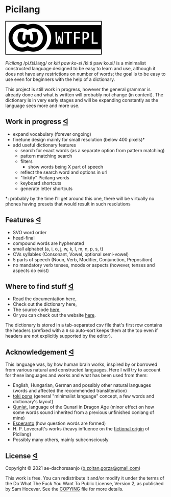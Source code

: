 # Picilang

 [<img src="img/WTFPL_badge.svg" class="badge">](http://www.wtfpl.net/)

_Picilang_ /pi.t͡si.läŋɡ/ or _kiti paw ko-si_ /ki.ti paw ko.si/ is a minimalist constructed language designed to be easy to learn and use, although it does not have any restrictions on number of words; the goal is to be easy to use even for beginners with the help of a dictionary.

This project is still work in progress, however the general grammar is already done and what is written will probably not change (in content). The dictionary is in very early stages and will be expanding constantly as the language sees more and more use.

## Work in progress <a id="plans" href="#plans">&#5130;</a><a></a>

- expand vocabulary (forever ongoing)
- finetune design mainly for small resolution (below 400 pixels)\*
- add useful dictionary features
  - search for exact words (as a separate option from pattern matching)
  - pattern matching search
  - filters
    - show words being X part of speech
  - reflect the search word and options in url
  - "linkify" Picilang words
  - keyboard shortcuts
  - generate letter shortcuts

\*: probably by the time I'll get around this one, there will be virtually no phones having presets that would result in such resolutions

## Features <a id="features" href="#features">&#5130;</a><a></a>

- SVO word order
- head-final
- compound words are hyphenated
- small alphabet (a, i, o, j, w, k, l, m, n, p, s, t)
- CVs syllables (Consonant, Vowel, optional semi-vowel)
- 5 parts of speech (Noun, Verb, Modifier, Conjunction, Preposition)
- no mandatory verb tenses, moods or aspects (however, tenses and aspects do exist)

## Where to find stuff <a id="whereto" href="#whereto">&#5130;</a><a></a>

- Read the documentation <a id="doclink">here</a>,
- Check out the dictionary <a id="dictlink">here</a>,
- The source code <a href="https://github.com/ae-dschorsaanjo/picilang">here</a>,
- Or you can check out the website <a href="https://ae-dschorsaanjo.github.io/picilang/">here</a>.

The dictionary is stored in a tab-separated csv file that's first row contains the headers (prefixed with a `0` so auto-sort keeps them at the top even if headers are not explicitly supported by the editor).

## Acknowledgement <a id="acknowledgement" href="#acknowledgement">&#5130;</a><a></a>

This language was, by how human brain works, inspired by or borrowed from various natural and constructed languages. Here I will try to account for these languages and works and what has been used from them:

- English, Hungarian, German and possibly other natural languages (words and affected the recommended transliteration)
- <a href="tokipona.org">toki pona</a> (general "minimalist language" concept, a few words and dictionary's layout)
- <a href="https://dragonage.fandom.com/wiki/Qunlat">Qunlat</a>,  language of the Qunari in Dragon Age (minor effect on how some words sound inherited from a previous unfinished conlang of mine)
- <a href="https://www.akademio-de-esperanto.org/">Esperanto</a> (how question words are formed)
- H. P. Lovecraft's works (heavy influence on the <a href="?page=grammar#fiction">fictional origin</a> of Picilang)
- Possibly many others, mainly subconsciously

<div class="hide">

## License <a id="license" href="#license">&#5130;</a><a></a>

Copyright © 2021 ae-dschorsaanjo (b.zoltan.gorza@gmail.com)

This work is free. You can redistribute it and/or modify it under the
terms of the Do What The Fuck You Want To Public License, Version 2,
as published by Sam Hocevar. See the [COPYING](./COPYING) file for more details.

</div>
